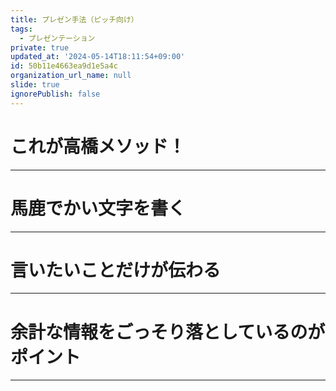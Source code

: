 ```yaml
---
title: プレゼン手法（ピッチ向け）
tags:
  - プレゼンテーション
private: true
updated_at: '2024-05-14T18:11:54+09:00'
id: 50b11e4663ea9d1e5a4c
organization_url_name: null
slide: true
ignorePublish: false
---
```

# これが高橋メソッド！

---

# 馬鹿でかい文字を書く

---

# 言いたいことだけが伝わる

---

# 余計な情報をごっそり落としているのがポイント

---


